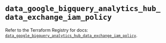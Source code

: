 # `data_google_bigquery_analytics_hub_data_exchange_iam_policy`

Refer to the Terraform Registry for docs: [`data_google_bigquery_analytics_hub_data_exchange_iam_policy`](https://registry.terraform.io/providers/hashicorp/google-beta/6.37.0/docs/data-sources/google_bigquery_analytics_hub_data_exchange_iam_policy).
